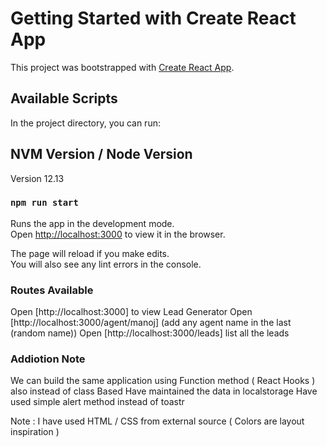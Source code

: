 # Getting Started with Create React App

This project was bootstrapped with [Create React App](https://github.com/facebook/create-react-app).

## Available Scripts

In the project directory, you can run:

## NVM Version / Node Version
Version 12.13

### `npm run start`

Runs the app in the development mode.\
Open [http://localhost:3000](http://localhost:3000) to view it in the browser.

The page will reload if you make edits.\
You will also see any lint errors in the console.

### Routes Available

Open [http://localhost:3000] to view Lead Generator
Open [http://localhost:3000/agent/manoj] (add any agent name in the last (random name))
Open [http://localhost:3000/leads] list all the leads 

### Addiotion Note
We can build the same application using Function method ( React Hooks ) also instead of class Based 
Have maintained the data in localstorage 
Have used simple alert method instead of toastr

Note : I have used HTML / CSS from external source ( Colors are layout inspiration )



